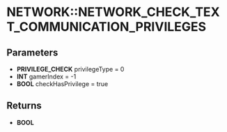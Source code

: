 # NETWORK::NETWORK_CHECK_TEXT_COMMUNICATION_PRIVILEGES

## Parameters
* **PRIVILEGE_CHECK** privilegeType = 0
* **INT** gamerIndex = -1
* **BOOL** checkHasPrivilege = true

## Returns
* **BOOL**
